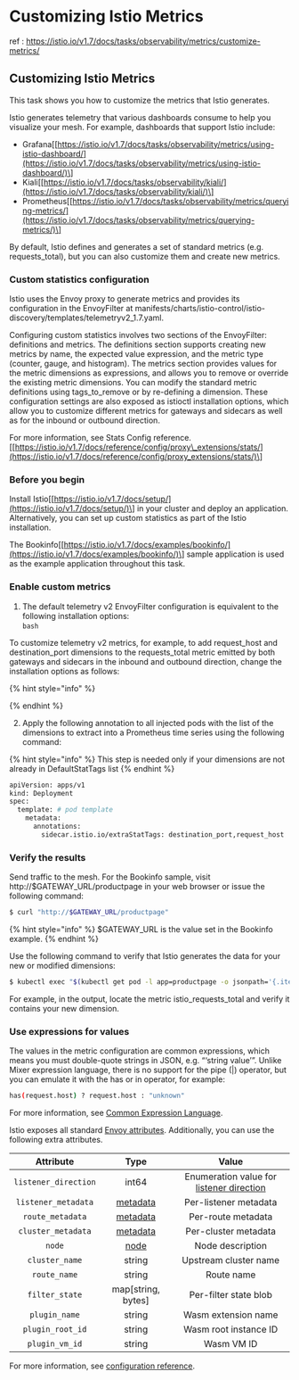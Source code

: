 # Customizing Istio Metrics

ref : https://istio.io/v1.7/docs/tasks/observability/metrics/customize-metrics/

## Customizing Istio Metrics <a id="title"></a>

This task shows you how to customize the metrics that Istio generates.

Istio generates telemetry that various dashboards consume to help you visualize your mesh. For example, dashboards that support Istio include:

* Grafana\[[https://istio.io/v1.7/docs/tasks/observability/metrics/using-istio-dashboard/](https://istio.io/v1.7/docs/tasks/observability/metrics/using-istio-dashboard/)\]
* Kiali\[[https://istio.io/v1.7/docs/tasks/observability/kiali/](https://istio.io/v1.7/docs/tasks/observability/kiali/)\]
* Prometheus\[[https://istio.io/v1.7/docs/tasks/observability/metrics/querying-metrics/](https://istio.io/v1.7/docs/tasks/observability/metrics/querying-metrics/)\]

By default, Istio defines and generates a set of standard metrics \(e.g. requests\_total\), but you can also customize them and create new metrics.



### Custom statistics configuration

Istio uses the Envoy proxy to generate metrics and provides its configuration in the EnvoyFilter at manifests/charts/istio-control/istio-discovery/templates/telemetryv2\_1.7.yaml.

Configuring custom statistics involves two sections of the EnvoyFilter: definitions and metrics. The definitions section supports creating new metrics by name, the expected value expression, and the metric type \(counter, gauge, and histogram\). The metrics section provides values for the metric dimensions as expressions, and allows you to remove or override the existing metric dimensions. You can modify the standard metric definitions using tags\_to\_remove or by re-defining a dimension. These configuration settings are also exposed as istioctl installation options, which allow you to customize different metrics for gateways and sidecars as well as for the inbound or outbound direction.

For more information, see Stats Config reference.\[[https://istio.io/v1.7/docs/reference/config/proxy\_extensions/stats/](https://istio.io/v1.7/docs/reference/config/proxy_extensions/stats/)\]

### Before you begin

Install Istio\[[https://istio.io/v1.7/docs/setup/](https://istio.io/v1.7/docs/setup/)\] in your cluster and deploy an application. Alternatively, you can set up custom statistics as part of the Istio installation.

The Bookinfo\[[https://istio.io/v1.7/docs/examples/bookinfo/](https://istio.io/v1.7/docs/examples/bookinfo/)\] sample application is used as the example application throughout this task.



### Enable custom metrics

  1. The default telemetry v2 EnvoyFilter configuration is equivalent to the following installation options:  
`bash`  
  
To customize telemetry v2 metrics, for example, to add request\_host and destination\_port dimensions to the requests\_total metric emitted by both gateways and sidecars in the inbound and outbound direction, change the installation options as follows:  


{% hint style="info" %}

{% endhint %}

  
  2. Apply the following annotation to all injected pods with the list of the dimensions to extract into a Prometheus time series using the following command:  


{% hint style="info" %}
This step is needed only if your dimensions are not already in DefaultStatTags list
{% endhint %}

```bash
apiVersion: apps/v1
kind: Deployment
spec:
  template: # pod template
    metadata:
      annotations:
        sidecar.istio.io/extraStatTags: destination_port,request_host  
```

### Verify the results

Send traffic to the mesh. For the Bookinfo sample, visit http://$GATEWAY\_URL/productpage in your web browser or issue the following command:

```bash
$ curl "http://$GATEWAY_URL/productpage"
```

{% hint style="info" %}
$GATEWAY\_URL is the value set in the Bookinfo example.
{% endhint %}

Use the following command to verify that Istio generates the data for your new or modified dimensions:

```bash
$ kubectl exec "$(kubectl get pod -l app=productpage -o jsonpath='{.items[0].metadata.name}')" -c istio-proxy -- curl 'localhost:15000/stats/prometheus' | grep istio_requests_total

```

For example, in the output, locate the metric istio\_requests\_total and verify it contains your new dimension.



### Use expressions for values

The values in the metric configuration are common expressions, which means you must double-quote strings in JSON, e.g. “‘string value’”. Unlike Mixer expression language, there is no support for the pipe \(\|\) operator, but you can emulate it with the has or in operator, for example:

```bash
has(request.host) ? request.host : "unknown"
```

For more information, see [Common Expression Language](https://opensource.google/projects/cel).  


Istio exposes all standard [Envoy attributes](https://www.envoyproxy.io/docs/envoy/latest/intro/arch_overview/security/rbac_filter#condition). Additionally, you can use the following extra attributes.  


| Attribute | Type | Value |
| :---: | :---: | :---: |
| `listener_direction` | int64 | Enumeration value for [listener direction](https://www.envoyproxy.io/docs/envoy/latest/api-v2/api/v2/core/base.proto#envoy-api-enum-core-trafficdirection) |
| `listener_metadata` | [metadata](https://www.envoyproxy.io/docs/envoy/latest/api-v2/api/v2/core/base.proto#core-metadata) | Per-listener metadata |
| `route_metadata` | [metadata](https://www.envoyproxy.io/docs/envoy/latest/api-v2/api/v2/core/base.proto#core-metadata) | Per-route metadata |
| `cluster_metadata` | [metadata](https://www.envoyproxy.io/docs/envoy/latest/api-v2/api/v2/core/base.proto#core-metadata) | Per-cluster metadata |
| `node` | [node](https://www.envoyproxy.io/docs/envoy/latest/api-v2/api/v2/core/base.proto#core-node) | Node description |
| `cluster_name` | string | Upstream cluster name |
| `route_name` | string | Route name |
| `filter_state` | map\[string, bytes\] | Per-filter state blob |
| `plugin_name` | string | Wasm extension name |
| `plugin_root_id` | string | Wasm root instance ID |
| `plugin_vm_id` | string | Wasm VM ID |



For more information, see [configuration reference](https://istio.io/v1.7/docs/reference/config/proxy_extensions/stats/).  
















